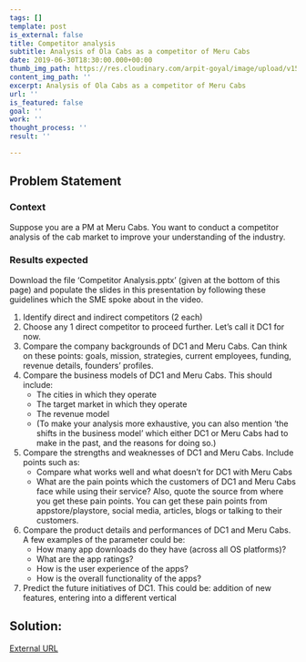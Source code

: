 ```yaml
---
tags: []
template: post
is_external: false
title: Competitor analysis
subtitle: Analysis of Ola Cabs as a competitor of Meru Cabs
date: 2019-06-30T18:30:00.000+00:00
thumb_img_path: https://res.cloudinary.com/arpit-goyal/image/upload/v1562772587/1.jpg
content_img_path: ''
excerpt: Analysis of Ola Cabs as a competitor of Meru Cabs
url: ''
is_featured: false
goal: ''
work: ''
thought_process: ''
result: ''

---
```

## Problem Statement

### Context

Suppose you are a PM at Meru Cabs. You want to conduct a competitor analysis of the cab market to improve your understanding of the industry.

### Results expected

Download the file ‘Competitor Analysis.pptx’ (given at the bottom of this page) and populate the slides in this presentation by following these guidelines which the SME spoke about in the video.

1. Identify direct and indirect competitors (2 each)
2. Choose any 1 direct competitor to proceed further. Let’s call it DC1 for now.
3. Compare the company backgrounds of DC1 and Meru Cabs. Can think on these points: goals, mission, strategies, current employees, funding, revenue details, founders’ profiles.
4. Compare the business models of DC1 and Meru Cabs. This should include:
   * The cities in which they operate
   * The target market in which they operate
   * The revenue model
   * (To make your analysis more exhaustive, you can also mention ‘the shifts in the business model’ which either DC1 or Meru Cabs had to make in the past, and the reasons for doing so.)
5. Compare the strengths and weaknesses of DC1 and Meru Cabs. Include points such as:
   * Compare what works well and what doesn’t for DC1 with Meru Cabs
   * What are the pain points which the customers of DC1 and Meru Cabs face while using their service? Also, quote the source from where you get these pain points. You can get these pain points from appstore/playstore, social media, articles, blogs or talking to their customers.
6. Compare the product details and performances of DC1 and Meru Cabs. A few examples of the parameter could be:
   * How many app downloads do they have (across all OS platforms)?
   * What are the app ratings?
   * How is the user experience of the apps?
   * How is the overall functionality of the apps?
7. Predict the future initiatives of DC1. This could be: addition of new features, entering into a different vertical

## Solution:

[External URL](https://drive.google.com/open?id=1m9INcD9NSy8jfZFMSmmzMJvgizuRjcc7 "Google Drive Link to Slides")